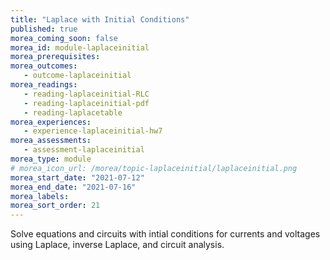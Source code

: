 ```yaml
---
title: "Laplace with Initial Conditions"
published: true
morea_coming_soon: false
morea_id: module-laplaceinitial
morea_prerequisites:
morea_outcomes:
   - outcome-laplaceinitial
morea_readings:
   - reading-laplaceinitial-RLC
   - reading-laplaceinitial-pdf
   - reading-laplacetable
morea_experiences:
   - experience-laplaceinitial-hw7
morea_assessments:
   - assessment-laplaceinitial
morea_type: module
# morea_icon_url: /morea/topic-laplaceinitial/laplaceinitial.png
morea_start_date: "2021-07-12"
morea_end_date: "2021-07-16"
morea_labels:
morea_sort_order: 21
---
```


Solve equations and circuits with intial conditions for currents and voltages using Laplace, inverse Laplace, and circuit analysis.
